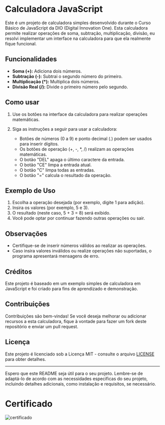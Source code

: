 # Calculadora JavaScript

Este é um projeto de calculadora simples desenvolvido durante o Curso Básico de JavaScript da DIO (Digital Innovation One). Esta calculadora permite realizar operações de soma, subtração, multiplicação, divisão, eu resolvi implementar um interface na calculadora para que ela realmente fique funcional.

## Funcionalidades

- **Soma (+):** Adiciona dois números.
- **Subtração (-):** Subtrai o segundo número do primeiro.
- **Multiplicação (*):** Multiplica dois números.
- **Divisão Real (/):** Divide o primeiro número pelo segundo.

## Como usar

1. Use os botões na interface da calculadora para realizar operações matemáticas.

2. Siga as instruções a seguir para usar a calculadora:
   - Botões de números (0 a 9) e ponto decimal (.) podem ser usados para inserir dígitos.
   - Os botões de operação (+, -, *, /) realizam as operações matemáticas.
   - O botão "DEL" apaga o último caractere da entrada.
   - O botão "CE" limpa a entrada atual.
   - O botão "C" limpa todas as entradas.
   - O botão "=" calcula o resultado da operação.

## Exemplo de Uso

1. Escolha a operação desejada (por exemplo, digite 1 para adição).
2. Insira os valores (por exemplo, 5 e 3).
3. O resultado (neste caso, 5 + 3 = 8) será exibido.
4. Você pode optar por continuar fazendo outras operações ou sair.

## Observações

- Certifique-se de inserir números válidos ao realizar as operações.
- Caso insira valores inválidos ou realize operações não suportadas, o programa apresentará mensagens de erro.

## Créditos

Este projeto é baseado em um exemplo simples de calculadora em JavaScript e foi criado para fins de aprendizado e demonstração.

## Contribuições

Contribuições são bem-vindas! Se você deseja melhorar ou adicionar recursos a esta calculadora, fique à vontade para fazer um fork deste repositório e enviar um pull request.

## Licença

Este projeto é licenciado sob a Licença MIT - consulte o arquivo [LICENSE](LICENSE) para obter detalhes.

---

Espero que este README seja útil para o seu projeto. Lembre-se de adaptá-lo de acordo com as necessidades específicas do seu projeto, incluindo detalhes adicionais, como instalação e requisitos, se necessário.

# Certificado

![certificado](https://hermes.digitalinnovation.one/certificates/cover/6776C362.jpg)

